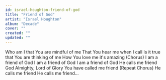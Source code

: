 ```yaml
---
id: israel-houghton-friend-of-god
title: "Friend of God"
artist: "Israel Houghton"
album: "Decade"
cover: ""
created: ""
updated: ""
---
```


Who am I that You are mindful of me
That You hear me when I call
Is it true that You are thinking of me
How You love me it's amazing
(Chorus)
I am a friend of God
I am a friend of God
I am a friend of God
He calls me friend
God Almighty, Lord of Glory
You have called me friend
(Repeat Chorus)
He calls me friend
He calls me friend...